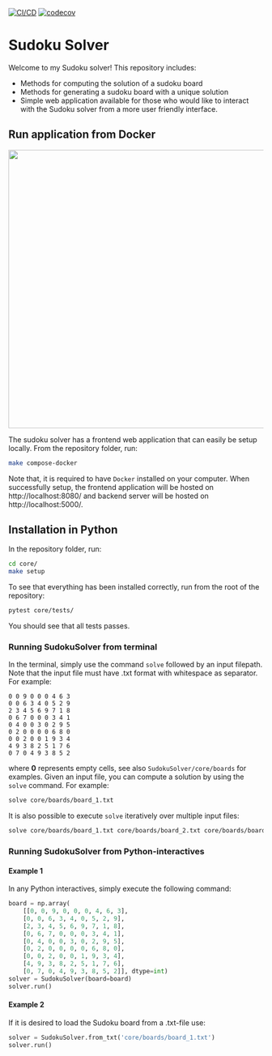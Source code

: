 [![CI/CD](https://github.com/Sche7/SudokuSolver/actions/workflows/build.yml/badge.svg)](https://github.com/Sche7/SudokuSolver/actions/workflows/build.yml)
[![codecov](https://codecov.io/gh/Sche7/SudokuSolver/branch/main/graph/badge.svg?token=JCXICBPNVZ)](https://codecov.io/gh/Sche7/SudokuSolver)


# Sudoku Solver

Welcome to my Sudoku solver! This repository includes:
- Methods for computing the solution of a sudoku board
- Methods for generating a sudoku board with a unique solution
- Simple web application available for those who would like to interact with the Sudoku solver from a more user friendly interface.

## Run application from Docker

<p align="center">
<img src="https://user-images.githubusercontent.com/51048135/211206224-7554e2a1-b882-410d-ab6b-148f5092bf4f.gif" width="550"/>
</p>

The sudoku solver has a frontend web application that can easily be setup locally. From the repository folder, run:
```bash
make compose-docker
```
Note that, it is required to have `Docker` installed on your computer. When successfully setup, the frontend application will be hosted on http://localhost:8080/ and backend server will be hosted on http://localhost:5000/.

## Installation in Python
In the repository folder, run:<br>
```bash
cd core/
make setup
```

To see that everything has been installed correctly, run from the root of the repository:<br>
```bash
pytest core/tests/
```
You should see that all tests passes.

### Running SudokuSolver from terminal
In the terminal, simply use the command <code>solve</code> followed by an input filepath. Note that the input file must have .txt format with whitespace as separator. For example: <br>
```
0 0 9 0 0 0 4 6 3
0 0 6 3 4 0 5 2 9
2 3 4 5 6 9 7 1 8
0 6 7 0 0 0 3 4 1
0 4 0 0 3 0 2 9 5
0 2 0 0 0 0 6 8 0
0 0 2 0 0 1 9 3 4
4 9 3 8 2 5 1 7 6
0 7 0 4 9 3 8 5 2
```
where <strong>0</strong> represents empty cells, see also `SudokuSolver/core/boards` for examples. Given an input file, you can compute a solution by using the `solve` command. For example:<br>
```bash
solve core/boards/board_1.txt
```

It is also possible to execute <code>solve</code> iteratively over multiple input files:<br>
```bash
solve core/boards/board_1.txt core/boards/board_2.txt core/boards/board_3.txt
```

### Running SudokuSolver from Python-interactives
#### Example 1
In any Python interactives, simply execute the following command:<br>
```python
board = np.array(
    [[0, 0, 9, 0, 0, 0, 4, 6, 3],
    [0, 0, 6, 3, 4, 0, 5, 2, 9],
    [2, 3, 4, 5, 6, 9, 7, 1, 8],
    [0, 6, 7, 0, 0, 0, 3, 4, 1],
    [0, 4, 0, 0, 3, 0, 2, 9, 5],
    [0, 2, 0, 0, 0, 0, 6, 8, 0],
    [0, 0, 2, 0, 0, 1, 9, 3, 4],
    [4, 9, 3, 8, 2, 5, 1, 7, 6],
    [0, 7, 0, 4, 9, 3, 8, 5, 2]], dtype=int)
solver = SudokuSolver(board=board)
solver.run()
```
#### Example 2
If it is desired to load the Sudoku board from a .txt-file use:<br>
```python
solver = SudokuSolver.from_txt('core/boards/board_1.txt')
solver.run()
```
